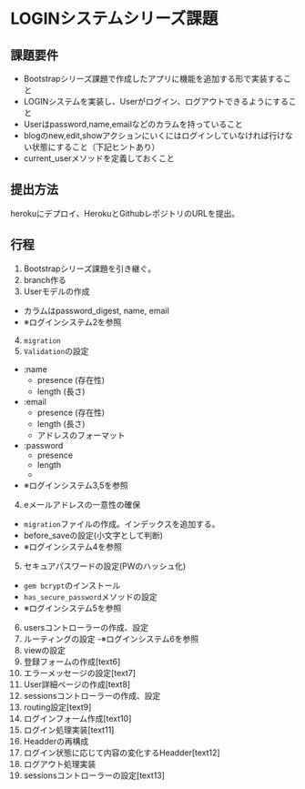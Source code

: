 # LOGINシステムシリーズ課題
## 課題要件
- Bootstrapシリーズ課題で作成したアプリに機能を追加する形で実装すること
- LOGINシステムを実装し、Userがログイン、ログアウトできるようにすること
- Userはpassword,name,emailなどのカラムを持っていること
- blogのnew,edit,showアクションにいくにはログインしていなければ行けない状態にすること（下記ヒントあり）
- current_userメソッドを定義しておくこと

## 提出方法
herokuにデプロイ、HerokuとGithubレポジトリのURLを提出。

## 行程
1. Bootstrapシリーズ課題を引き継ぐ。
2. branch作る
3. Userモデルの作成
  - カラムはpassword_digest, name, email
  - ※ログインシステム2を参照
4. `migration`
5. `Validation`の設定
  - :name
    - presence (存在性)
    - length (長さ)
  - :email
    - presence (存在性)
    - length (長さ)
    - アドレスのフォーマット
  - :password
    - presence
    - length
    -
  - ※ログインシステム3,5を参照
4. eメールアドレスの一意性の確保
  - `migration`ファイルの作成。インデックスを追加する。
  - before_saveの設定(小文字として判断)
  - ※ログインシステム4を参照
5. セキュアパスワードの設定(PWのハッシュ化)
  - `gem bcrypt`のインストール
  - `has_secure_password`メソッドの設定
  - ※ログインシステム5を参照
6. usersコントローラーの作成、設定
7. ルーティングの設定
  -※ログインシステム6を参照
8. viewの設定
  1. 登録フォームの作成[text6]
  2. エラーメッセージの設定[text7]
  3. User詳細ページの作成[text8]
9. sessionsコントローラーの作成、設定
  1. routing設定[text9]
  2. ログインフォーム作成[text10]
  3. ログイン処理実装[text11]
10. Headderの再構成
  1. ログイン状態に応じて内容の変化するHeadder[text12]
11. ログアウト処理実装
  1. sessionsコントローラーの設定[text13]
